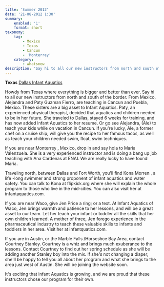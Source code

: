 ```yaml
---
title: 'Summer 2012'
date: '21-08-2012 1:30'
summary:
    enabled: '1'
    format: short
taxonomy:
    tag:
        - Mexico
        - Texas
        - Cancun
        - 'Monterrey'
    category:
        - whatsnew
description: 'Say hi to all our new instructors from north and south of the border.'
---
```


**Texas**
[Dallas Infant Aquatics](/instructors/bev-steinfink)

Howdy from Texas where everything is bigger and better than ever. Say hi to all our new instructors from north and south of the border. From Mexico, Alejandra and Paty Guzman Fierro, are teaching in Cancun and Puebla, Mexico. These sisters are a big asset to Infant Aquatics. Paty, an experienced physical therapist, decided that aquatics and children needed to be in her future. She traveled to Dallas, stayed 6 weeks for training, and has now added Infant Aquatics to her resume. Or go see Alejandra, (Ale) to teach your kids while on vacation in Cancun. If you're lucky, Ale, a former chef on a cruise ship, will give you the recipe to her famous tacos, as well as teach your children needed swim, float, swim techniques.

If you are near Monterrey , Mexico, drop in and say hola to Maria Valenzuela. She is a very experienced instructor and is doing a bang up job teaching with Ana Cardenas at ENAI. We are really lucky to have found Maria.

Traveling north, between Dallas and Fort Worth, you'll find Kona Morren , a life -long swimmer and strong proponent of infant aquatics and water safety. You can talk to Kona at flipkick.org where she will explain the whole program to those who live in the mid-cities. You can also visit her at infantaquatics.com.

If you are near Waco, give Jen Price a ring; or a text. At Infant Aquatics of Waco, Jen brings warmth and patience to her lessons, and will be a great asset to our team. Let her teach your infant or toddler all the skills that her own children learned. A mother of three, Jen forego experience in the pharmaceutical industry to teach these valuable skills to infants and toddlers in her area. Visit her at infantquatics.com.

If you are in Austin, or the Marble Falls /Horseshoe Bay Area, contact Courtney Stanley. Courtney is a whiz and brings much exuberance to the lessons. Contact Courtney to find out her spring schedule as she will be adding another Stanley boy into the mix. If she's not changing a diaper, she'll be happy to tell you all about her program and what she brings to the area just west of Austin. She will be joining the website soon.

It's exciting that Infant Aquatics is growing, and we are proud that these instructors chose our program for their own.


